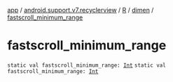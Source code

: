 [app](../../../index.md) / [android.support.v7.recyclerview](../../index.md) / [R](../index.md) / [dimen](index.md) / [fastscroll_minimum_range](./fastscroll_minimum_range.md)

# fastscroll_minimum_range

`static val fastscroll_minimum_range: `[`Int`](https://kotlinlang.org/api/latest/jvm/stdlib/kotlin/-int/index.html)
`static val fastscroll_minimum_range: `[`Int`](https://kotlinlang.org/api/latest/jvm/stdlib/kotlin/-int/index.html)